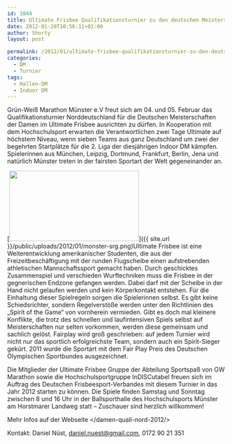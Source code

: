 ```yaml
---
id: 1044
title: Ultimate Frisbee Qualifikationsturnier zu den deutschen Meisterschaften in Münster
date: 2012-01-28T10:56:11+01:00
author: Shorty
layout: post

permalink: /2012/01/ultimate-frisbee-qualifikationsturnier-zu-den-deutschen-meisterschaften-in-munster/
categories:
  - DM
  - Turnier
tags:
  - Hallen-DM
  - Indoor DM
---
```

Grün-Weiß Marathon Münster e.V freut sich am 04. und 05. Februar das Qualifikationsturnier Norddeutschland für die Deutschen Meisterschaften der Damen im Ultimate Frisbee ausrichten zu dürfen. In Kooperation mit dem Hochschulsport erwarten die Verantwortlichen zwei Tage Ultimate auf höchstem Niveau, wenn sieben Teams aus ganz Deutschland um zwei der begehrten Startplätze für die 2. Liga der diesjährigen Indoor DM kämpfen. Spielerinnen aus München, Leipzig, Dortmund, Frankfurt, Berlin, Jena und natürlich Münster treten in der fairsten Sportart der Welt gegeneinander an.

[<img class="alignright size-full wp-image-1006" title="monster-srg" src="{{ site.url }}/public/uploads/2012/01/monster-srg.png" alt="" width="300" height="163" />]({{ site.url }}/public/uploads/2012/01/monster-srg.png)Ultimate Frisbee ist eine Weiterentwicklung amerikanischer Studenten, die aus der Freizeitbeschäftigung mit der runden Flugscheibe einen aufstrebenden athletischen Mannschaftssport gemacht haben. Durch geschicktes Zusammenspiel und verschieden Wurftechniken muss die Frisbee in der gegnerischen Endzone gefangen werden. Dabei darf mit der Scheibe in der Hand nicht gelaufen werden und kein Körperkontakt entstehen. Für die Einhaltung dieser Spielregeln sorgen die Spielerinnen selbst. Es gibt keine Schiedsrichter, sondern Regelverstöße werden unter den Richtlinien des &#8222;Spirit of the Game&#8220; von vornherein vermieden. Gibt es doch mal kleinere Konflikte, die trotz des schnellen und laufintensiven Spiels selbst auf Meisterschaften nur selten vorkommen, werden diese gemeinsam und sachlich gelöst. Fairplay wird groß geschrieben: auf jedem Turnier wird nicht nur das sportlich erfolgreichste Team, sondern auch ein Spirit-Sieger gekürt. 2011 wurde die Sportart mit dem Fair Play Preis des Deutschen Olympischen Sportbundes ausgezeichnet.

Die Mitglieder der Ultimate Frisbee Gruppe der Abteilung Sportspaß von GW Marathon sowie die Hochschulsportgruppe InDISCutabel freuen sich im Auftrag des Deutschen Frisbeesport-Verbandes mit diesem Turnier in das Jahr 2012 starten zu können. Die Spiele finden Samstag und Sonntag zwischen 8 und 16 Uhr in der Ballsporthalle des Hochschulsports Münster am Horstmarer Landweg statt &#8211; Zuschauer sind herzlich willkommen!

Mehr Infos auf der Webseite </damen-quali-nord-2012/>

Kontakt: Daniel Nüst, daniel.nuest@gmail.com, 0172 90 21 351